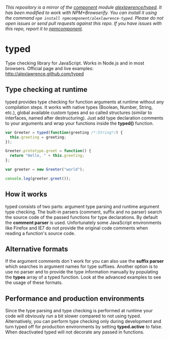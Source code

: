 *This repository is a mirror of the [component](http://component.io) module [alexlawrence/typed](http://github.com/alexlawrence/typed). It has been modified to work with NPM+Browserify. You can install it using the command `npm install npmcomponent/alexlawrence-typed`. Please do not open issues or send pull requests against this repo. If you have issues with this repo, report it to [npmcomponent](https://github.com/airportyh/npmcomponent).*
# typed

Type checking library for JavaScript. Works in Node.js and in most browsers.
Official page and live examples: http://alexlawrence.github.com/typed

## Type checking at runtime

typed provides type checking for function arguments at runtime without any compilation steps.
It works with native types (Boolean, Number, String, etc.), global available custom types and so called structures 
(similar to interfaces, named after destructuring).
Just add type declaration comments to your arguments and wrap your functions inside the **typed()** function.

```javascript
var Greeter = typed(function(greeting /*:String*/) {
  this.greeting = greeting;
});

Greeter.prototype.greet = function() {
  return "Hello, " + this.greeting;
};

var greeter = new Greeter("world");

console.log(greeter.greet());
```

## How it works
            
typed consists of two parts: argument type parsing and runtime argument type checking. The built-in parsers (comment, suffix and no parser) search the source code of the passed functions for type declarations. By default the <strong>comment parser</strong> is used. Unfortunately some JavaScript environments like Firefox and IE7 do not provide the original code comments when reading a function's source code.
            
## Alternative formats
            
If the argument comments don´t work for you can also use the **suffix parser** which searches in argument names for type suffixes. Another option is to use no parser and to provide the type information manually by populating the **types** array of a typed function. Look at the advanced examples to see the usage of these formats.
            
## Performance and production environments

Since the type parsing and type checking is performed at runtime your code will obviously run a bit slower compared to not using typed. Alternatively, you can perform type checking only during development and turn typed off for production environments by setting **typed.active** to false. When deactivated typed will not decorate any passed in functions.